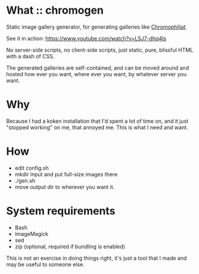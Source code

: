 # What :: chromogen
Static image gallery generator, for generating galleries like [Chromophiliat](https://chromophiliat.dk/).

See it in action: https://www.youtube.com/watch?v=L5J7-dhq4Is

No server-side scripts, no client-side scripts, just static, pure, blissful HTML with a dash of CSS.

The generated galleries are self-contained, and can be moved around and hosted how ever you want, where ever you want, by whatever server you want.

# Why
Because I had a koken installation that I'd spent a lot of time on, and it just "stopped working" on me, that annoyed me. This is what I need and want.

# How
* edit config.sh
* mkdir input and put full-size images there
* ./gen.sh
* move output dir to wherever you want it.

# System requirements
* Bash
* ImageMagick
* sed
* zip (optional, required if bundling is enabled)


This is not an exercise in doing things right, it's just a tool that I made and may be useful to someone else.
